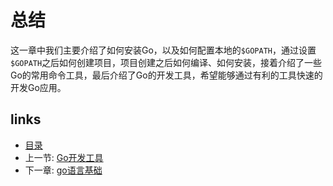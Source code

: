 # 总结

这一章中我们主要介绍了如何安装Go，以及如何配置本地的`$GOPATH`，通过设置`$GOPATH`之后如何创建项目，项目创建之后如何编译、如何安装，接着介绍了一些Go的常用命令工具，最后介绍了Go的开发工具，希望能够通过有利的工具快速的开发Go应用。

## links
   * [目录](<preface.md>)
   * 上一节: [Go开发工具](<01.4.md>)
   * 下一章: [go语言基础](<02.0.md>)
